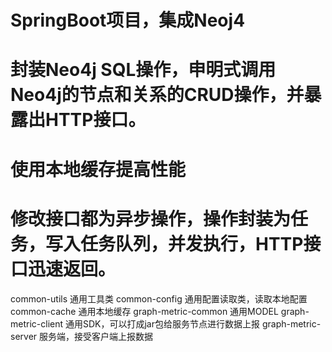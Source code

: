 # SpringBoot项目，集成Neoj4
# 封装Neo4j SQL操作，申明式调用Neo4j的节点和关系的CRUD操作，并暴露出HTTP接口。
# 使用本地缓存提高性能
# 修改接口都为异步操作，操作封装为任务，写入任务队列，并发执行，HTTP接口迅速返回。

common-utils 通用工具类
common-config 通用配置读取类，读取本地配置
common-cache 通用本地缓存
graph-metric-common 通用MODEL
graph-metric-client 通用SDK，可以打成jar包给服务节点进行数据上报
graph-metric-server 服务端，接受客户端上报数据
